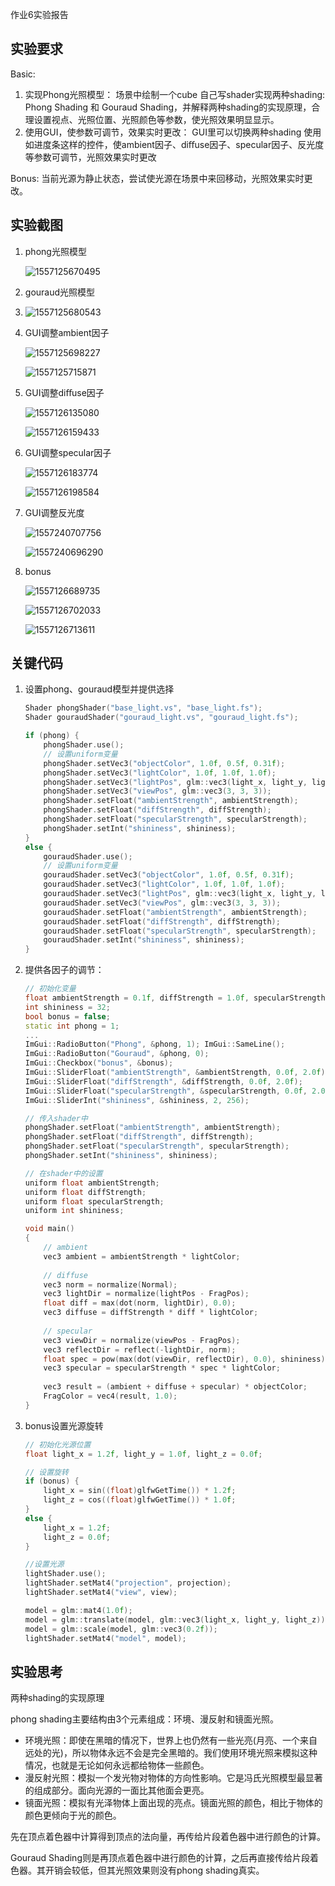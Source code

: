 作业6实验报告

## 实验要求

Basic: 
1. 实现Phong光照模型： 场景中绘制一个cube 自己写shader实现两种shading: Phong Shading 和 Gouraud Shading，并解释两种shading的实现原理，合理设置视点、光照位置、光照颜色等参数，使光照效果明显显示。
2. 使用GUI，使参数可调节，效果实时更改： GUI里可以切换两种shading 使用如进度条这样的控件，使ambient因子、diﬀuse因子、specular因子、反光度等参数可调节，光照效果实时更改 

Bonus: 
当前光源为静止状态，尝试使光源在场景中来回移动，光照效果实时更改。 

## 实验截图

1. phong光照模型

   ![1557125670495](assets/1557125670495.png)

2. gouraud光照模型

3. ![1557125680543](assets/1557125680543.png)

4. GUI调整ambient因子

   ![1557125698227](assets/1557125698227.png)

   ![1557125715871](assets/1557125715871.png)

5. GUI调整diﬀuse因子

   ![1557126135080](assets/1557126135080.png)

   ![1557126159433](assets/1557126159433.png)

6. GUI调整specular因子

   ![1557126183774](assets/1557126183774.png)

   ![1557126198584](assets/1557126198584.png)

7. GUI调整反光度

   ![1557240707756](assets/1557240707756.png)

   ![1557240696290](assets/1557240696290.png)

8. bonus

   ![1557126689735](assets/1557126689735.png)

   ![1557126702033](assets/1557126702033.png)

   ![1557126713611](assets/1557126713611.png)

## 关键代码

1. 设置phong、gouraud模型并提供选择

   ```c++
   Shader phongShader("base_light.vs", "base_light.fs");
   Shader gouraudShader("gouraud_light.vs", "gouraud_light.fs");
   
   if (phong) {
       phongShader.use();
       // 设置uniform变量
       phongShader.setVec3("objectColor", 1.0f, 0.5f, 0.31f);
       phongShader.setVec3("lightColor", 1.0f, 1.0f, 1.0f);
       phongShader.setVec3("lightPos", glm::vec3(light_x, light_y, light_z));
       phongShader.setVec3("viewPos", glm::vec3(3, 3, 3));
       phongShader.setFloat("ambientStrength", ambientStrength);
       phongShader.setFloat("diffStrength", diffStrength);
       phongShader.setFloat("specularStrength", specularStrength);
       phongShader.setInt("shininess", shininess);
   }
   else {
       gouraudShader.use();
       // 设置uniform变量
       gouraudShader.setVec3("objectColor", 1.0f, 0.5f, 0.31f);
       gouraudShader.setVec3("lightColor", 1.0f, 1.0f, 1.0f);
       gouraudShader.setVec3("lightPos", glm::vec3(light_x, light_y, light_z));
       gouraudShader.setVec3("viewPos", glm::vec3(3, 3, 3));
       gouraudShader.setFloat("ambientStrength", ambientStrength);
       gouraudShader.setFloat("diffStrength", diffStrength);
       gouraudShader.setFloat("specularStrength", specularStrength);
       gouraudShader.setInt("shininess", shininess);
   }
   ```

2. 提供各因子的调节：

   ```c++
   // 初始化变量
   float ambientStrength = 0.1f, diffStrength = 1.0f, specularStrength = 0.5f;
   int shininess = 32;
   bool bonus = false;
   static int phong = 1;
   ...
   ImGui::RadioButton("Phong", &phong, 1); ImGui::SameLine();
   ImGui::RadioButton("Gouraud", &phong, 0);
   ImGui::Checkbox("bonus", &bonus);
   ImGui::SliderFloat("ambientStrength", &ambientStrength, 0.0f, 2.0f);
   ImGui::SliderFloat("diffStrength", &diffStrength, 0.0f, 2.0f);
   ImGui::SliderFloat("specularStrength", &specularStrength, 0.0f, 2.0f);
   ImGui::SliderInt("shininess", &shininess, 2, 256);
   
   // 传入shader中
   phongShader.setFloat("ambientStrength", ambientStrength);
   phongShader.setFloat("diffStrength", diffStrength);
   phongShader.setFloat("specularStrength", specularStrength);
   phongShader.setInt("shininess", shininess);
   
   // 在shader中的设置
   uniform float ambientStrength;
   uniform float diffStrength;
   uniform float specularStrength;
   uniform int shininess;
   
   void main()
   {
       // ambient
       vec3 ambient = ambientStrength * lightColor;
     	
       // diffuse 
       vec3 norm = normalize(Normal);
       vec3 lightDir = normalize(lightPos - FragPos);
       float diff = max(dot(norm, lightDir), 0.0);
       vec3 diffuse = diffStrength * diff * lightColor;
       
       // specular
       vec3 viewDir = normalize(viewPos - FragPos);
       vec3 reflectDir = reflect(-lightDir, norm);  
       float spec = pow(max(dot(viewDir, reflectDir), 0.0), shininess);
       vec3 specular = specularStrength * spec * lightColor;  
           
       vec3 result = (ambient + diffuse + specular) * objectColor;
       FragColor = vec4(result, 1.0);
   } 
   ```

3. bonus设置光源旋转

   ```c++
   // 初始化光源位置
   float light_x = 1.2f, light_y = 1.0f, light_z = 0.0f;
   
   // 设置旋转
   if (bonus) {
       light_x = sin((float)glfwGetTime()) * 1.2f;
       light_z = cos((float)glfwGetTime()) * 1.0f;
   }
   else {
       light_x = 1.2f;
       light_z = 0.0f;
   }
   
   //设置光源
   lightShader.use();
   lightShader.setMat4("projection", projection);
   lightShader.setMat4("view", view);
   
   model = glm::mat4(1.0f);
   model = glm::translate(model, glm::vec3(light_x, light_y, light_z));
   model = glm::scale(model, glm::vec3(0.2f)); 
   lightShader.setMat4("model", model);
   ```

## 实验思考

两种shading的实现原理

phong shading主要结构由3个元素组成：环境、漫反射和镜面光照。

- 环境光照：即使在黑暗的情况下，世界上也仍然有一些光亮(月亮、一个来自远处的光)，所以物体永远不会是完全黑暗的。我们使用环境光照来模拟这种情况，也就是无论如何永远都给物体一些颜色。
- 漫反射光照：模拟一个发光物对物体的方向性影响。它是冯氏光照模型最显著的组成部分。面向光源的一面比其他面会更亮。
- 镜面光照：模拟有光泽物体上面出现的亮点。镜面光照的颜色，相比于物体的颜色更倾向于光的颜色。

先在顶点着色器中计算得到顶点的法向量，再传给片段着色器中进行颜色的计算。

Gouraud Shading则是再顶点着色器中进行颜色的计算，之后再直接传给片段着色器。其开销会较低，但其光照效果则没有phong shading真实。

